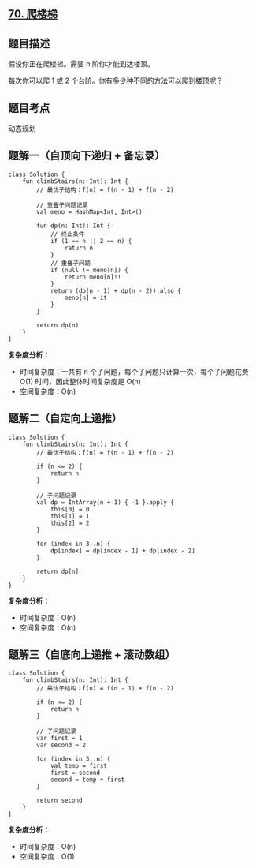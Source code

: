 ## [70. 爬楼梯](https://leetcode.cn/problems/climbing-stairs/)

## 题目描述

假设你正在爬楼梯。需要 n 阶你才能到达楼顶。

每次你可以爬 1 或 2 个台阶。你有多少种不同的方法可以爬到楼顶呢？

## 题目考点

动态规划

## 题解一（自顶向下递归 + 备忘录）
 
```
class Solution {
    fun climbStairs(n: Int): Int {
        // 最优子结构：f(n) = f(n - 1) + f(n - 2)

        // 重叠子问题记录
        val meno = HashMap<Int, Int>()

        fun dp(n: Int): Int {
            // 终止条件
            if (1 == n || 2 == n) {
                return n
            }
            // 重叠子问题
            if (null != meno[n]) {
                return meno[n]!!
            }
            return (dp(n - 1) + dp(n - 2)).also {
                meno[n] = it
            }
        }

        return dp(n)
    }
}
```

**复杂度分析：**

- 时间复杂度：一共有 n 个子问题，每个子问题只计算一次，每个子问题花费 O(1) 时间，因此整体时间复杂度是 O(n)
- 空间复杂度：O(n) 

## 题解二（自定向上递推）

```
class Solution {
    fun climbStairs(n: Int): Int {
        // 最优子结构：f(n) = f(n - 1) + f(n - 2)

        if (n <= 2) {
            return n
        }

        // 子问题记录
        val dp = IntArray(n + 1) { -1 }.apply {
            this[0] = 0
            this[1] = 1
            this[2] = 2
        }

        for (index in 3..n) {
            dp[index] = dp[index - 1] + dp[index - 2]
        }

        return dp[n]
    }
}
```

**复杂度分析：**

- 时间复杂度：O(n)
- 空间复杂度：O(n) 

## 题解三（自底向上递推 + 滚动数组）

```
class Solution {
    fun climbStairs(n: Int): Int {
        // 最优子结构：f(n) = f(n - 1) + f(n - 2)

        if (n <= 2) {
            return n
        }

        // 子问题记录
        var first = 1
        var second = 2

        for (index in 3..n) {
            val temp = first
            first = second
            second = temp + first
        }

        return second
    }
}
```

**复杂度分析：**

- 时间复杂度：O(n)
- 空间复杂度：O(1) 
